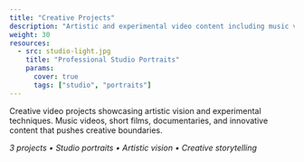 ```yaml
---
title: "Creative Projects"
description: "Artistic and experimental video content including music videos and documentaries"
weight: 30
resources:
  - src: studio-light.jpg
    title: "Professional Studio Portraits"
    params:
      cover: true
      tags: ["studio", "portraits"]
---
```


Creative video projects showcasing artistic vision and experimental techniques. Music videos, short films, documentaries, and innovative content that pushes creative boundaries.

*3 projects • Studio portraits • Artistic vision • Creative storytelling*